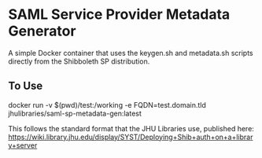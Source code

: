 # SAML Service Provider Metadata Generator

A simple Docker container that uses the keygen.sh and metadata.sh scripts directly from the Shibboleth SP distribution.

## To Use
docker run -v $(pwd)/test:/working -e FQDN=test.domain.tld jhulibraries/saml-sp-metadata-gen:latest 

This follows the standard format that the JHU Libraries use, published here: https://wiki.library.jhu.edu/display/SYST/Deploying+Shib+auth+on+a+library+server